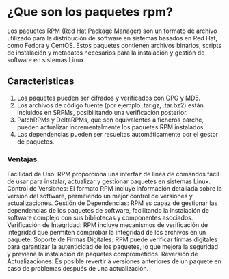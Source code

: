 # ¿Que son los paquetes rpm?
Los paquetes RPM (Red Hat Package Manager) son un formato de archivo utilizado para la distribución de software en sistemas basados en Red Hat, como Fedora y CentOS. Estos paquetes contienen archivos binarios, scripts de instalación y metadatos necesarios para la instalación y gestión de software en sistemas Linux.
## Caracteristicas
1. Los paquetes pueden ser cifrados y verificados con GPG y MD5.
2. Los archivos de código fuente (por ejemplo .tar.gz, .tar.bz2) están incluidos en SRPMs, posibilitando una verificación posterior.
3. PatchRPMs y DeltaRPMs, que son equivalentes a ficheros parche, pueden actualizar incrementalmente los paquetes RPM instalados.
4. Las dependencias pueden ser resueltas automáticamente por el gestor de paquetes.
### Ventajas
Facilidad de Uso:
RPM proporciona una interfaz de línea de comandos fácil de usar para instalar, actualizar y gestionar paquetes en sistemas Linux.
Control de Versiones:
El formato RPM incluye información detallada sobre la versión del software, permitiendo un mejor control de versiones y actualizaciones.
Gestión de Dependencias:
RPM es capaz de gestionar las dependencias de los paquetes de software, facilitando la instalación de software complejo con sus bibliotecas y componentes asociados.
Verificación de Integridad:
RPM incluye mecanismos de verificación de integridad que permiten comprobar la integridad de los archivos en un paquete.
Soporte de Firmas Digitales:
RPM puede verificar firmas digitales para garantizar la autenticidad de los paquetes, lo que mejora la seguridad y previene la instalación de paquetes comprometidos.
Reversión de Actualizaciones:
Es posible revertir a versiones anteriores de un paquete en caso de problemas después de una actualización.
